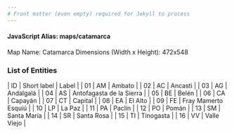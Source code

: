 ```yaml
---
# Front matter (even empty) required for Jekyll to process
---
```


#### JavaScript Alias: maps/catamarca

Map Name: Catamarca
Dimensions (Width x Height): 472x548

### List of Entities

| ID  | Short label | Label                |
| 01  | AM     |  Ambato                   |
| 02  | AC     |  Ancasti                  |
| 03  | AG     |  Andalgalá                |
| 04  | AS     |  Antofagasta de la Sierra |
| 05  | BE     |  Belén                    |
| 06  | CA     |  Capayán                  |
| 07  | CT     |  Capital                  |
| 08  | EA     |  El Alto                  |
| 09  | FE     |  Fray Mamerto Esquiú      |
| 10  | LP     |  La Paz                   |
| 11  | PA     |  Paclín                   |
| 12  | PO     |  Pomán                    |
| 13  | SM     |  Santa María              |
| 14  | SR     |  Santa Rosa               |
| 15  | TI     |  Tinogasta                |
| 16  |  VV    |  Valle Viejo              |

